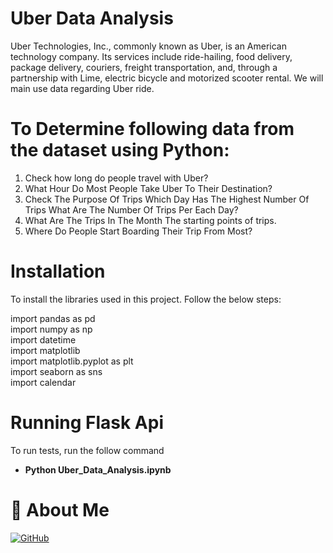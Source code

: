 # Uber Data Analysis
Uber Technologies, Inc., commonly known as Uber, is an American technology company. Its services include ride-hailing, food delivery, package delivery, couriers, freight transportation, and, through a partnership with Lime, electric bicycle and motorized scooter rental. We will main use data regarding Uber ride.

# To Determine following data from the dataset using Python:
1. Check how long do people travel with Uber?
2. What Hour Do Most People Take Uber To Their Destination?
3. Check The Purpose Of Trips Which Day Has The Highest Number Of Trips What Are The Number Of         Trips Per Each Day?
4. What Are The Trips In The Month The starting points of trips.
5. Where Do People Start Boarding Their Trip From Most?

# Installation
To install the libraries used in this project. Follow the below steps:    

   import pandas as pd  
   import numpy as np   
   import datetime  
   import matplotlib  
   import matplotlib.pyplot as plt  
   import seaborn as sns  
   import calendar 

# Running Flask Api
To run tests, run the follow command  
- **Python Uber_Data_Analysis.ipynb**

# 🚀 About Me
[![GitHub](https://img.shields.io/badge/View_on_GitHub-000000?style=for-the-badge&logo=github&logoColor=white)](https://github.com/vishuuu3)

   
